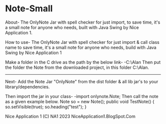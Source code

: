 # Note-Small
About- The OnlyNote Jar with spell checker for just import, to save time, it's a small note for anyone who needs, built with Java Swing by Nice Application 1. 

How to use-
The OnlyNote Jar with spell checker for just import & call class name to save time, it's a small note for anyone who needs, build with Java Swing by Nice Application 1

Make a folder in the C drive as the path by the below link- 
-C:\Alan 
Then put the folder the Note from the downloaded project, in this folder C:\Alan.
__________________________________________________________________________________
Next-
Add the Note Jar "OnlyNote" from the dist folder & all lib jar's to your library/dependencies.

Then import the jar in your class-
-import onlynote.Note;
Then call the note as a given example below. 
Note so = new Note();
    public void TestNote() {
        so.setVisible(true);
        so.heading("test");
    }
    
Nice Application 1
(C) NA1 2023
NiceApplication1.BlogSpot.Com

